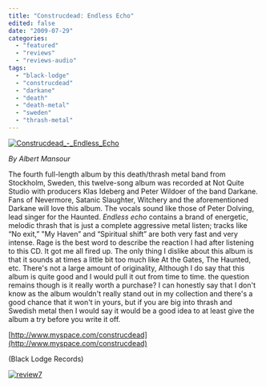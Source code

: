 ```yaml
---
title: "Construcdead: Endless Echo"
edited: false
date: "2009-07-29"
categories:
  - "featured"
  - "reviews"
  - "reviews-audio"
tags:
  - "black-lodge"
  - "construcdead"
  - "darkane"
  - "death"
  - "death-metal"
  - "sweden"
  - "thrash-metal"
---
```


[![Construcdead_-_Endless_Echo](http://www.hellbound.ca/wp-content/uploads/2009/07/Construcdead_-_Endless_Echo1.jpg "Construcdead_-_Endless_Echo")](http://www.hellbound.ca/wp-content/uploads/2009/07/Construcdead_-_Endless_Echo1.jpg)

_By Albert Mansour_

The fourth full-length album by this death/thrash metal band from Stockholm, Sweden, this twelve-song album was recorded at Not Quite Studio with producers Klas Ideberg and Peter Wildoer of the band Darkane. Fans of Nevermore, Satanic Slaughter, Witchery and the aforementioned Darkane will love this album. The vocals sound like those of Peter Dolving, lead singer for the Haunted. _Endless echo_ contains a brand of energetic, melodic thrash that is just a complete aggressive metal listen; tracks like “No exit,” "My Haven” and “Spiritual shift” are both very fast and very intense. Rage is the best word to describe the reaction I had after listening to this CD. It got me all fired up. The only thing I dislike about this album is that it sounds at times a little bit too much like At the Gates, The Haunted, etc. There's not a large amount of originality, Although I do say that this album is quite good and I would pull it out from time to time. the question remains though is it really worth a purchase? I can honestly say that I don't know as the album wouldn't really stand out in my collection and there's a good chance that it won't in yours, but if you are big into thrash and Swedish metal then I would say it would be a good idea to at least give the album a try before you write it off.

[http://www.myspace.com/construcdead](http://www.myspace.com/construcdead)

(Black Lodge Records)

[![review7](http://www.hellbound.ca/wp-content/uploads/2009/07/review72.png "review7")](http://www.hellbound.ca/wp-content/uploads/2009/07/review72.png)
